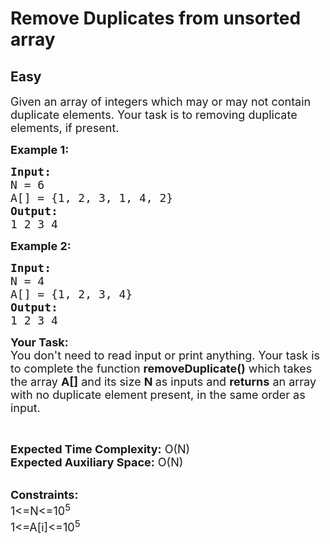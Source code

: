 # Remove Duplicates from unsorted array
## Easy
<div class="problems_problem_content__Xm_eO"><p><span style="font-size:18px">Given an array of integers which may or may not contain duplicate elements. Your task is to&nbsp;removing&nbsp;duplicate elements,&nbsp;if present.</span></p>

<p><span style="font-size:18px"><strong>Example 1:</strong></span></p>

<pre><span style="font-size:18px"><strong>Input:</strong>
N = 6
A[] = {1, 2, 3, 1, 4, 2}
<strong>Output: </strong>
1 2 3 4</span></pre>

<p><span style="font-size:18px"><strong>Example 2:</strong></span></p>

<pre><span style="font-size:18px"><strong>Input:</strong>
N = 4
A[] = {1, 2, 3, 4}
<strong>Output: </strong>
1 2 3 4</span></pre>

<p><span style="font-size:18px"><strong>Your Task:&nbsp;&nbsp;</strong><br>
You don't need to read input or print anything. Your task is to complete the function&nbsp;<strong>removeDuplicate()</strong>&nbsp;which takes the array <strong>A[]</strong> and its size <strong>N</strong><strong> </strong>as inputs and <strong>returns</strong>&nbsp;an&nbsp;array with no duplicate element present, in the same order as input.</span></p>

<p>&nbsp;</p>

<p><span style="font-size:18px"><strong>Expected Time Complexity:</strong> O(N)<br>
<strong>Expected Auxiliary Space:</strong> O(N)</span><br>
&nbsp;</p>

<p><span style="font-size:18px"><strong>Constraints:</strong><br>
1&lt;=N&lt;=10<sup>5</sup><br>
1&lt;=A[i]&lt;=10<sup>5</sup></span></p>

<p>&nbsp;</p>

<p>&nbsp;</p>
</div>